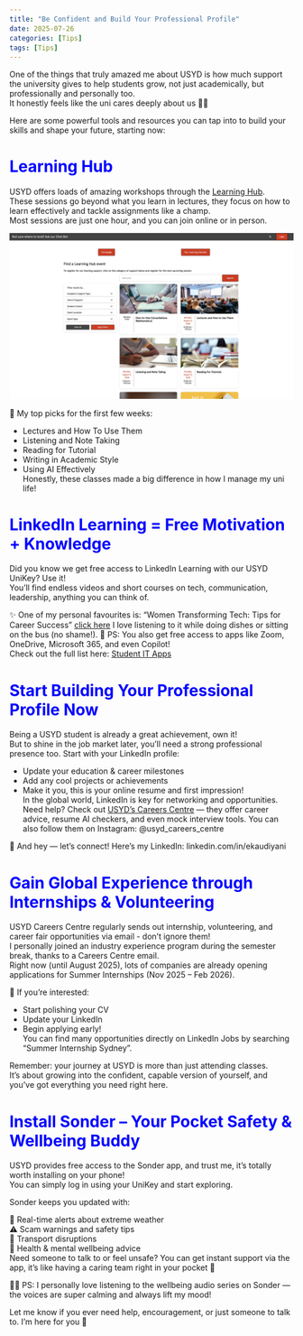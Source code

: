 ```yaml
---
title: "Be Confident and Build Your Professional Profile"
date: 2025-07-26
categories: [Tips]
tags: [Tips]
---
```


One of the things that truly amazed me about USYD is how much support the university gives to help students grow, not just academically, but professionally and personally too.  
It honestly feels like the uni cares deeply about us 🥹💙

Here are some powerful tools and resources you can tap into to build your skills and shape your future, starting now:

# <span style="color:blue; font-weight:bold;">Learning Hub</span>  
USYD offers loads of amazing workshops through the [Learning Hub](https://learning-hub.sydney.edu.au/homepage/aclanguage).  
These sessions go beyond what you learn in lectures, they focus on how to learn effectively and tackle assignments like a champ.  
Most sessions are just one hour, and you can join online or in person.  

![Image](/assets/img/WhatsApp%20Image%202025-07-26%20at%2021.57.42.jpeg)

🧠 My top picks for the first few weeks:  

- Lectures and How To Use Them
- Listening and Note Taking
- Reading for Tutorial
- Writing in Academic Style
- Using AI Effectively  
Honestly, these classes made a big difference in how I manage my uni life!


# <span style="color:blue; font-weight:bold;">LinkedIn Learning = Free Motivation + Knowledge</span>
Did you know we get free access to LinkedIn Learning with our USYD UniKey? Use it!  
You’ll find endless videos and short courses on tech, communication, leadership, anything you can think of.


✨ One of my personal favourites is:
“Women Transforming Tech: Tips for Career Success” [click here]((https://www.linkedin.com/learning/women-transforming-tech-tips-for-career-success/career-advice-from-women-transforming-tech?u=2196204))
I love listening to it while doing dishes or sitting on the bus (no shame!).
📲 PS: You also get free access to apps like Zoom, OneDrive, Microsoft 365, and even Copilot!  
Check out the full list here: [Student IT Apps](https://www.sydney.edu.au/students/student-it/apps.html)


# <span style="color:blue; font-weight:bold;">Start Building Your Professional Profile Now</span>  
Being a USYD student is already a great achievement, own it!  
But to shine in the job market later, you’ll need a strong professional presence too. Start with your LinkedIn profile:
- Update your education & career milestones  
- Add any cool projects or achievements  
- Make it you, this is your online resume and first impression!  
In the global world, LinkedIn is key for networking and opportunities.  
Need help? Check out [USYD’s Careers Centre](https://www.sydney.edu.au/careers/) — they offer career advice, resume AI checkers, and even mock interview tools.
You can also follow them on Instagram: @usyd_careers_centre

🤝 And hey — let’s connect!
Here’s my LinkedIn: linkedin.com/in/ekaudiyani


# <span style="color:blue; font-weight:bold;">Gain Global Experience through Internships & Volunteering</span>  
USYD Careers Centre regularly sends out internship, volunteering, and career fair opportunities via email - don’t ignore them!  
I personally joined an industry experience program during the semester break, thanks to a Careers Centre email.  
Right now (until August 2025), lots of companies are already opening applications for Summer Internships (Nov 2025 – Feb 2026).  

🎯 If you’re interested:

- Start polishing your CV
- Update your LinkedIn
- Begin applying early!  
You can find many opportunities directly on LinkedIn Jobs by searching “Summer Internship Sydney”.  

Remember: your journey at USYD is more than just attending classes.  
It’s about growing into the confident, capable version of yourself, and you’ve got everything you need right here.  


# <span style="color:blue; font-weight:bold;">Install Sonder – Your Pocket Safety & Wellbeing Buddy</span>  
USYD provides free access to the Sonder app, and trust me, it’s totally worth installing on your phone!  
You can simply log in using your UniKey and start exploring.  

Sonder keeps you updated with:  

🚨 Real-time alerts about extreme weather  
⚠️ Scam warnings and safety tips  
🚧 Transport disruptions  
🧠 Health & mental wellbeing advice  
Need someone to talk to or feel unsafe? You can get instant support via the app, it’s like having a caring team right in your pocket 🫶  

🧘‍♀️ PS: I personally love listening to the wellbeing audio series on Sonder — the voices are super calming and always lift my mood!


Let me know if you ever need help, encouragement, or just someone to talk to. I’m here for you 💛






